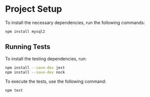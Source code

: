 # Project Setup

To install the necessary dependencies, run the following commands:

```sh
npm install mysql2
```

## Running Tests

To install the testing dependencies, run:

```sh
npm install --save-dev jest
npm install --save-dev nock
```

To execute the tests, use the following command:

```sh
npm test
```
